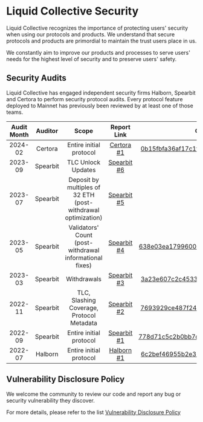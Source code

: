 # Liquid Collective Security

Liquid Collective recognizes the importance of protecting users' security when using our protocols and products. We understand that secure protocols and products are primordial to maintain the trust users place in us.

We constantly aim to improve our products and processes to serve users' needs for the highest level of security and to preserve users' safety.

## Security Audits

Liquid Collective has engaged independent security firms Halborn, Spearbit and Certora to perform security protocol audits. Every protocol feature deployed to Mainnet has previously been reviewed by at least one of those teams.

| **Audit Month** | **Auditor** |                           **Scope**                           |             **Report Link**              |                                                                            **Commit Link**                                                                            |
| :-------------: | :---------: | :-----------------------------------------------------------: | :--------------------------------------: | :-------------------------------------------------------------------------------------------------------------------------------------------------------------------: |
|     2024-02     |   Certora   |                    Entire initial protocol                    |  [Certora #1](audits/202402_Certora.md)  |      [0b15fbfa36af17c1f5e8059de40c2de325210204](https://github.com/liquid-collective/liquid-collective-protocol/commit/0b15fbfa36af17c1f5e8059de40c2de325210204)      |
|     2023-09     |  Spearbit   |                      TLC Unlock Updates                       | [Spearbit #6](audits/202309_Spearbit.md) |                                           [PR232](https://github.com/liquid-collective/liquid-collective-protocol/pull/232)                                           |
|     2023-07     |  Spearbit   | Deposit by multiples of 32 ETH (post-withdrawal optimization) | [Spearbit #5](audits/202307_Spearbit.md) |                                           [PR222](https://github.com/liquid-collective/liquid-collective-protocol/pull/222)                                           |
|     2023-05     |  Spearbit   |    Validators' Count (post-withdrawal informational fixes)    | [Spearbit #4](audits/202305_Spearbit.md) |      [638e03ea1799600698a2bd40bfcbf5406b083dd3](https://github.com/liquid-collective/liquid-collective-protocol/commit/638e03ea1799600698a2bd40bfcbf5406b083dd3)      |
|     2023-03     |  Spearbit   |                          Withdrawals                          | [Spearbit #3](audits/202303_Spearbit.md) |      [3a23e607c2c45334fc7fa37032ad389b4fa6dbae](https://github.com/liquid-collective/liquid-collective-protocol/commit/3a23e607c2c45334fc7fa37032ad389b4fa6dbae)      |
|     2022-11     |  Spearbit   |           TLC, Slashing Coverage, Protocol Metadata           | [Spearbit #2](audits/202211_Spearbit.md) | [7693929ce487f2467f0558dd47e6f3ff59399121](https://github.com/liquid-collective/liquid-collective-protocol/pull/174/commits/7693929ce487f2467f0558dd47e6f3ff59399121) |
|     2022-09     |  Spearbit   |                    Entire initial protocol                    | [Spearbit #1](audits/202209_Spearbit.md) |      [778d71c5c2b0bb7d430b60df72b4d65173ebee6a](https://github.com/liquid-collective/liquid-collective-protocol/commit/778d71c5c2b0bb7d430b60df72b4d65173ebee6a)      |
|     2022-07     |   Halborn   |                    Entire initial protocol                    |  [Halborn #1](audits/202207_Halborn.md)  |       [6c2bef46955b2e38dfebc7e135ee86b616fcbcb9](https://github.com/liquid-collective/liquid-collective-protocol/tree/6c2bef46955b2e38dfebc7e135ee86b616fcbcb9)       |

## Vulnerability Disclosure Policy

We welcome the community to review our code and report any bug or security vulnerability they discover.

For more details, please refer to the list [Vulnerability Disclosure Policy](VULNERABILITY_DISCLOSURE.md)
